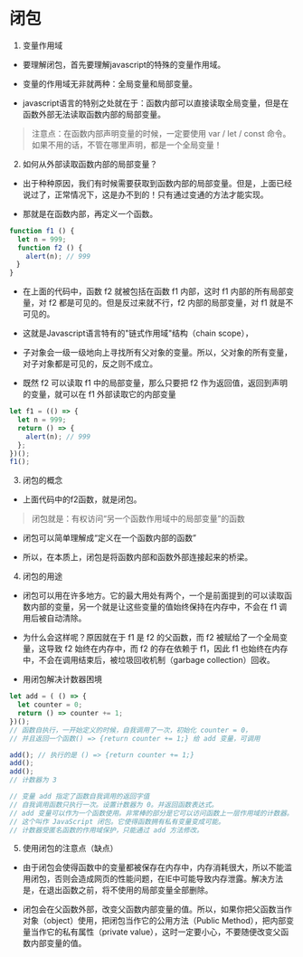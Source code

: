 # 闭包

1. 变量作用域

- 要理解闭包，首先要理解javascript的特殊的变量作用域。

- 变量的作用域无非就两种：全局变量和局部变量。

- javascript语言的特别之处就在于：函数内部可以直接读取全局变量，但是在函数外部无法读取函数内部的局部变量。

> 注意点：在函数内部声明变量的时候，一定要使用 var / let / const 命令。如果不用的话，不管在哪里声明，都是一个全局变量！

2. 如何从外部读取函数内部的局部变量？

- 出于种种原因，我们有时候需要获取到函数内部的局部变量。但是，上面已经说过了，正常情况下，这是办不到的！只有通过变通的方法才能实现。

- 那就是在函数内部，再定义一个函数。
```javascript
function f1 () {
  let n = 999;
  function f2 () {
    alert(n); // 999
　}
}
```
- 在上面的代码中，函数 f2 就被包括在函数 f1 内部，这时 f1 内部的所有局部变量，对 f2 都是可见的。但是反过来就不行，f2 内部的局部变量，对 f1 就是不可见的。
- 这就是Javascript语言特有的"链式作用域"结构（chain scope），

- 子对象会一级一级地向上寻找所有父对象的变量。所以，父对象的所有变量，对子对象都是可见的，反之则不成立。

- 既然 f2 可以读取 f1 中的局部变量，那么只要把 f2 作为返回值，返回到声明的变量，就可以在 f1 外部读取它的内部变量
```javascript
let f1 = (() => {
  let n = 999;
  return () => {
    alert(n); // 999
  };
})();
f1();
```

3. 闭包的概念

- 上面代码中的f2函数，就是闭包。
> 闭包就是：有权访问“另一个函数作用域中的局部变量”的函数

- 闭包可以简单理解成“定义在一个函数内部的函数”

- 所以，在本质上，闭包是将函数内部和函数外部连接起来的桥梁。

4. 闭包的用途

- 闭包可以用在许多地方。它的最大用处有两个，一个是前面提到的可以读取函数内部的变量，另一个就是让这些变量的值始终保持在内存中，不会在 f1 调用后被自动清除。

- 为什么会这样呢？原因就在于 f1 是 f2 的父函数，而 f2 被赋给了一个全局变量，这导致 f2 始终在内存中，而 f2 的存在依赖于 f1，因此 f1 也始终在内存中，不会在调用结束后，被垃圾回收机制（garbage collection）回收。

- 用闭包解决计数器困境
```javascript
let add = ( () => {
  let counter = 0;
  return () => counter += 1;
})();
// 函数自执行，一开始定义的时候，自我调用了一次，初始化 counter = 0，
// 并且返回一个函数() => {return counter += 1;} 给 add 变量，可调用

add(); // 执行的是 () => {return counter += 1;}
add();
add();
// 计数器为 3

// 变量 add 指定了函数自我调用的返回字值
// 自我调用函数只执行一次。设置计数器为 0。并返回函数表达式。
// add 变量可以作为一个函数使用。非常棒的部分是它可以访问函数上一层作用域的计数器。
// 这个叫作 JavaScript 闭包。它使得函数拥有私有变量变成可能。
// 计数器受匿名函数的作用域保护，只能通过 add 方法修改。
```

5. 使用闭包的注意点（缺点）
- 由于闭包会使得函数中的变量都被保存在内存中，内存消耗很大，所以不能滥用闭包，否则会造成网页的性能问题，在IE中可能导致内存泄露。解决方法是，在退出函数之前，将不使用的局部变量全部删除。

- 闭包会在父函数外部，改变父函数内部变量的值。所以，如果你把父函数当作对象（object）使用，把闭包当作它的公用方法（Public Method），把内部变量当作它的私有属性（private value），这时一定要小心，不要随便改变父函数内部变量的值。